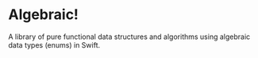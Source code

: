 # Algebraic!

A library of pure functional data structures and algorithms using algebraic data types (enums) in Swift.
